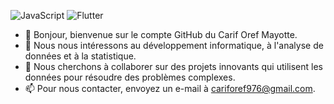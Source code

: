 ![JavaScript](https://img.shields.io/badge/javascript-%23323330.svg?style=for-the-badge&logo=javascript&logoColor=%23F7DF1E)
![Flutter](https://img.shields.io/badge/Flutter-%2302569B.svg?style=for-the-badge&logo=Flutter&logoColor=white)
- 👋 Bonjour, bienvenue sur le compte GitHub du Carif Oref Mayotte.
- 👀 Nous nous intéressons au développement informatique, à l'analyse de données et à la statistique.
- 💞️ Nous cherchons à collaborer sur des projets innovants qui utilisent les données pour résoudre des problèmes complexes.
- 📫 Pour nous contacter, envoyez un e-mail à [cariforef976@gmail.com](mailto:cariforef976@gmail.com).
